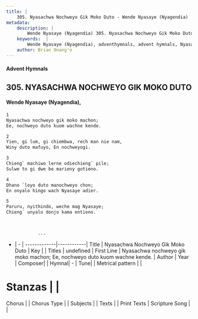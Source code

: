 ```yaml
---
title: |
    305. Nyasachwa Nochweyo Gik Moko Duto - Wende Nyasaye (Nyagendia)
metadata:
    description: |
        Wende Nyasaye (Nyagendia) 305. Nyasachwa Nochweyo Gik Moko Duto. Nyasachwa nochweyo gik moko machon; Ee, nochweyo duto kuom wachne kende.  
    keywords:  |
        Wende Nyasaye (Nyagendia), adventhymnals, advent hymnals, Nyasachwa Nochweyo Gik Moko Duto, Nyasachwa nochweyo gik moko machon; Ee, nochweyo duto kuom wachne kende.. 
    author: Brian Onang'o
---
```


#### Advent Hymnals
## 305. NYASACHWA NOCHWEYO GIK MOKO DUTO
####  Wende Nyasaye (Nyagendia),

```txt
1
Nyasachwa nochweyo gik moko machon;
Ee, nochweyo duto kuom wachne kende.

2
Yien, gi lum, gi chiembwa, rech man nie nam,
Winy duto mafuyo, En nochweyogi.

3
Chieng` machiwo lerne odiechieng` pile;
Sulwe to gi dwe be marieny gotieno.

4
Dhano `loyo duto manochweyo chon;
En onyalo hingo wach Nyasaye adier.

5
Paruru, nyithindo, weche mag Nyasaye;
Chieng` unyalo donjo kama entieno.



            ...
```

- |   -  |
-------------|------------|
Title | Nyasachwa Nochweyo Gik Moko Duto |
Key |  |
Titles | undefined |
First Line | Nyasachwa nochweyo gik moko machon; Ee, nochweyo duto kuom wachne kende. |
Author | 
Year | 
Composer| |
Hymnal|  - |
Tune|  |
Metrical pattern | |
# Stanzas |  |
Chorus |  |
Chorus Type |  |
Subjects | |
Texts |  |
Print Texts | 
Scripture Song |  |
    
